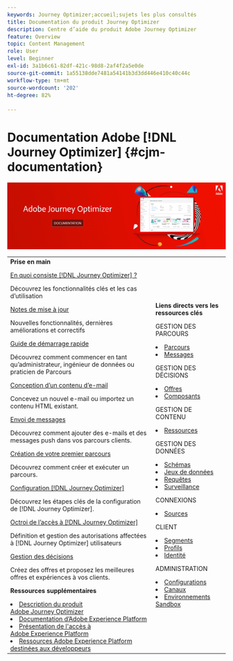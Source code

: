 ```yaml
---
keywords: Journey Optimizer;accueil;sujets les plus consultés
title: Documentation du produit Journey Optimizer
description: Centre d’aide du produit Adobe Journey Optimizer
feature: Overview
topic: Content Management
role: User
level: Beginner
exl-id: 3a1b6c61-82df-421c-98d8-2af4f2a5e0de
source-git-commit: 1a55138dde7481a54141b3d3dd446e410c40c44c
workflow-type: tm+mt
source-wordcount: '202'
ht-degree: 82%

---
```


# Documentation Adobe [!DNL Journey Optimizer] {#cjm-documentation}

![](using/assets/do-not-localize/banner-cjm.jpg)


<table style="table-layout:fixed">
<tr>
  <td>
    <div><strong>Prise en main</strong>
    </div>
    <p>
    <em></em>
    <p>
    <div>
      <a href="using/get-started.md">En quoi consiste [!DNL Journey Optimizer] ?</a>
    </div>
    <p>Découvrez les fonctionnalités clés et les cas d’utilisation
    <p>
    <div>
      <a href="using/release-notes.md">Notes de mise à jour</a>
    </div>
    <p>Nouvelles fonctionnalités, dernières améliorations et correctifs
   <p>
    <div>
      <a href="using/quick-start.md">Guide de démarrage rapide</a>
    </div>
    <p>
    Découvrez comment commencer en tant qu’administrateur, ingénieur de données ou praticien de Parcours
    <p>
    <p>
    <div>
      <a href="using/design-emails.md">Conception d’un contenu d’e-mail</a>
    </div>
    <p>
    Concevez un nouvel e-mail ou importez un contenu HTML existant.
    <p>
    <div>
      <a href="using/building-journeys/journeys-message.md">Envoi de messages</a>
    </div>
    <p>Découvrez comment ajouter des e-mails et des messages push dans vos parcours clients.
    <p>
    <div>
    <a href="using/building-journeys/journeys-uc.md">Création de votre premier parcours</a>
    </div>
    <p>Découvrez comment créer et exécuter un parcours.
    <p>
    <div>
    <a href="using/configuration/get-started-configuration.md">Configuration [!DNL Journey Optimizer]</a>
    </div>
    <p>Découvrez les étapes clés de la configuration de [!DNL Journey Optimizer].
    <p>
    <div>
    <a href="using/administration/permissions-overview.md">Octroi de l’accès à [!DNL Journey Optimizer]</a>
    </div>
    <p>Définition et gestion des autorisations affectées à [!DNL Journey Optimizer] utilisateurs
    <p>
    <div>
    <a href="using/offers/get-started/starting-offer-decisioning.md">Gestion des décisions</a>
    </div>
    <p>  Créez des offres et proposez les meilleures offres et expériences à vos clients.
    <p>
    <p>
    <div><strong>Ressources supplémentaires</strong>
    </div>
    <p>
    <p>
    <div>
    <li>
      <a href="https://helpx.adobe.com/fr/legal/product-descriptions/adobe-journey-optimizer.html" target="_blank">Description du produit Adobe Journey Optimizer</a>
    </li>
    </div>
    <div>
    <li>
      <a href="https://experienceleague.adobe.com/docs/experience-platform/landing/home.html?lang=fr" target="_blank">Documentation d’Adobe Experience Platform </a>
    </li>
    </div>
      <div>
      <li>
      <a href="https://experienceleague.adobe.com/docs/experience-platform/access-control/home.html?lang=fr" target="_blank">Présentation de l'accès à Adobe Experience Platform</a>
    </li>
    </div>
      <div>
      <li>
      <a href="https://www.adobe.com/fr/experience-platform/documentation-and-developer-resources.html" target="_blank">Ressources Adobe Experience Platform destinées aux développeurs</a>
    </li>
    </div>
  </td>
   <td>
   <div><strong>Liens directs vers les ressources clés</strong>
    </div>
    <p>
    <em></em>
    <p>
    <p>GESTION DES PARCOURS</p>
    <li>
      <a href="using/building-journeys/journey-gs.md">Parcours</a>
    </li>
    <li>
      <a href="using/create-message.md">Messages</a>
    </li>
    <p>
    <p>GESTION DES DÉCISIONS</p>
    <li>
      <a href="using/offers/get-started/starting-offer-decisioning.md">Offres</a>
    </li>
     <li>
      <a href="using/offers/offer-library/key-steps.md">Composants</a>
    </li>
    <p>
    <p>GESTION DE CONTENU</p>
    <li>
      <a href="using/assets-essentials.md">Ressources</a>
    </li>
    <p>
    <p>GESTION DES DONNÉES</p>
    <li>
      <a href="using/get-started-schemas.md">Schémas</a>
    </li>
     <li>
      <a href="using/get-started-datasets.md">Jeux de données</a>
    </li>
        <li>
      <a href="using/get-started-queries.md">Requêtes</a>
    </li>
     <li>
      <a href="https://experienceleague.adobe.com/docs/experience-platform/ingestion/quality/monitor-data-ingestion.html?lang=fr" target="_blank">Surveillance</a>
    </li>
    <p>
    <p>CONNEXIONS</p>
    <li>
      <a href="using/get-started-sources.md">Sources</a>
    </li>
    <p>
    <p>CLIENT</p>
    <li>
      <a href="using/segment/about-segments.md">Segments</a>
    </li>
     <li>
      <a href="using/get-started-profiles.md">Profils</a>
    </li>
    <li>
      <a href="using/get-started-identity.md">Identité</a>
    </li>
    <p>
    <p>ADMINISTRATION</p>
    <li>
      <a href="using/configuration/about-data-sources-events-actions.md">Configurations </a>
    </li>
    <li>
      <a href="using/configuration/get-started-configuration.md">Canaux</a>
    </li>
     <li>
      <a href="using/administration/sandboxes.md">Environnements Sandbox</a>
    </li>
  </td>
</tr>
</table>
